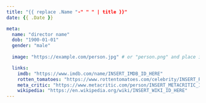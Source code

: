 ```yaml
---
title: "{{ replace .Name "-" " " | title }}"
date: {{ .Date }}

meta:
  name: "director name"
  dob: "1900-01-01"
  gender: "male"
 
  image: "https://example.com/person.jpg" # or "person.png" and place it in assets/images/people

  links:
    imdb: "https://www.imdb.com/name/INSERT_IMDB_ID_HERE"
    rotten_tomatoes: "https://www.rottentomatoes.com/celebrity/INSERT_RT_ID_HERE"
    meta_critic: "https://www.metacritic.com/person/INSERT_METACRITIC_ID_HERE"
    wikipedia: "https://en.wikipedia.org/wiki/INSERT_WIKI_ID_HERE"
---
```

